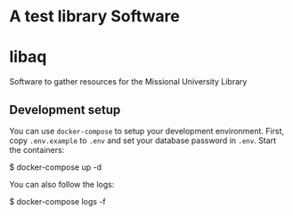 
A test library Software
=======
# libaq

Software to gather resources for the Missional University Library

## Development setup

You can use `docker-compose` to setup your development environment. First, copy `.env.example` to `.env` and set your database password in `.env`. Start the containers:


$ docker-compose up -d


You can also follow the logs:


$ docker-compose logs -f


